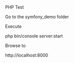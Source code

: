 PHP Test

Go to the symfony_demo folder

Execute

php bin/console server:start

Browse to 

http://localhost:8000